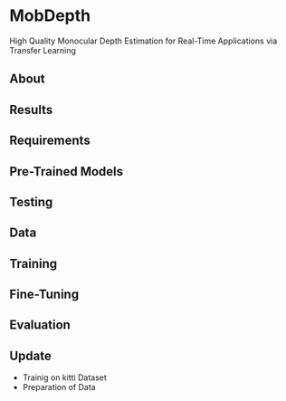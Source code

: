# MobDepth
High Quality Monocular Depth Estimation for Real-Time Applications via Transfer Learning

## About

## Results

## Requirements

## Pre-Trained Models

## Testing

## Data

## Training

## Fine-Tuning

## Evaluation

## Update
* Trainig on kitti Dataset
* Preparation of Data
